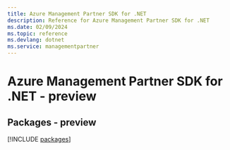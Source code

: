 ```yaml
---
title: Azure Management Partner SDK for .NET
description: Reference for Azure Management Partner SDK for .NET
ms.date: 02/09/2024
ms.topic: reference
ms.devlang: dotnet
ms.service: managementpartner
---
```

# Azure Management Partner SDK for .NET - preview
## Packages - preview
[!INCLUDE [packages](management-partner-index.md)]